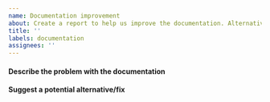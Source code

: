 ```yaml
---
name: Documentation improvement
about: Create a report to help us improve the documentation. Alternatively you can just open a pull request with the suggested change.
title: ''
labels: documentation
assignees: ''
---
```


#### Describe the problem with the documentation

<!--
Tell us about the confusion introduced in the documentation.
-->

#### Suggest a potential alternative/fix

<!--
Tell us how we could improve the documentation in this regard.
-->
